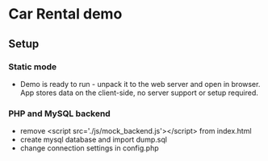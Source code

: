 # Car Rental demo

## Setup

### Static mode

 - Demo is ready to run - unpack it to the web server and open in browser. App stores data on the client-side, no server support or setup required.
 
### PHP and MySQL backend 
 - remove  &lt;script src='./js/mock_backend.js'&gt;&lt;/script&gt; from index.html
 - create mysql database and import dump.sql
 - change connection settings in config.php